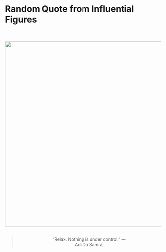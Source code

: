 # Random Quote from Influential Figures

<div align="center">
  <br>
  <br>
  <a href="https://en.wikipedia.org/wiki/Adi_Da" title="Adi Da - Wikipedia"><img src="https://upload.wikimedia.org/wikipedia/en/5/57/AvatarAdiDaSamraj2008.jpg" width="600px"></a>
  <br>
  <br>
  <blockquote>&ldquo;Relax. Nothing is under control.&rdquo; &mdash; <footer>Adi Da Samraj</footer></blockquote>
</div>
  
